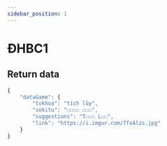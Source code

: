 ```yaml
---
sidebar_position: 1
---
```


# ĐHBC1

## Return data

```jsx title="http://mzkapi.me/game/dhbcv1"
{
    "dataGame": {
        "tukhoa": "tích lũy",
        "sokitu": "☐☐☐☐ ☐☐☐",
        "suggestions": "T☐☐☐ L☐☐",
        "link": "https://i.imgur.com/7foAlzs.jpg"
    }
}
```